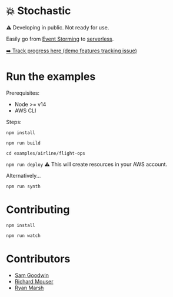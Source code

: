 # 💥 Stochastic

⚠️ Developing in public. Not ready for use.

Easily go from [Event Storming](https://github.com/mariuszgil/awesome-eventstorming) to [serverless](https://aws.amazon.com/serverless).

[➡️ Track progress here (demo features tracking issue)](https://github.com/stochastic/stochastic/issues/1)

# Run the examples

Prerequisites:

- Node >= v14
- AWS CLI

Steps:

`npm install`

`npm run build`

`cd examples/airline/flight-ops`

`npm run deploy` ⚠️ This will create resources in your AWS account.

Alternatively...

`npm run synth`

# Contributing

`npm install`

`npm run watch`

# Contributors

- [Sam Goodwin](https://github.com/sam-goodwin)
- [Richard Mouser](https://github.com/rmouser)
- [Ryan Marsh](https://github.com/ryan-mars)
